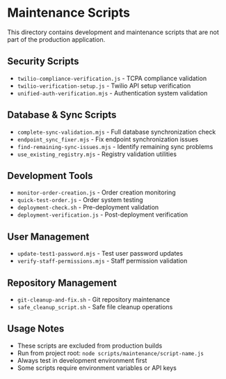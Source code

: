 # Maintenance Scripts

This directory contains development and maintenance scripts that are not part of the production application.

## Security Scripts
- `twilio-compliance-verification.js` - TCPA compliance validation
- `twilio-verification-setup.js` - Twilio API setup verification
- `unified-auth-verification.mjs` - Authentication system validation

## Database & Sync Scripts
- `complete-sync-validation.mjs` - Full database synchronization check
- `endpoint_sync_fixer.mjs` - Fix endpoint synchronization issues
- `find-remaining-sync-issues.mjs` - Identify remaining sync problems
- `use_existing_registry.mjs` - Registry validation utilities

## Development Tools
- `monitor-order-creation.js` - Order creation monitoring
- `quick-test-order.js` - Order system testing
- `deployment-check.sh` - Pre-deployment validation
- `deployment-verification.js` - Post-deployment verification

## User Management
- `update-test1-password.mjs` - Test user password updates
- `verify-staff-permissions.mjs` - Staff permission validation

## Repository Management
- `git-cleanup-and-fix.sh` - Git repository maintenance
- `safe_cleanup_script.sh` - Safe file cleanup operations

## Usage Notes
- These scripts are excluded from production builds
- Run from project root: `node scripts/maintenance/script-name.js`
- Always test in development environment first
- Some scripts require environment variables or API keys